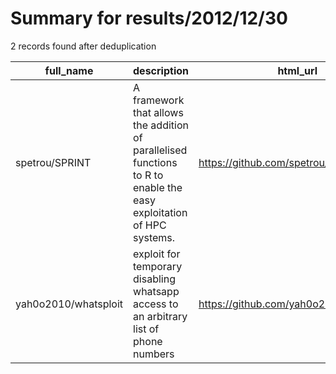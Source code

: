 
# Summary for results/2012/12/30
    
2 records found after deduplication

| full_name | description | html_url | matched_list | matched_count | pushed_at | size | stargazers_count | language | forks_count |
|----------------------|---------------------------------------------------------------------------------------------------------------------|-----------------------------------------|----------------|-----------------|---------------------------|--------|--------------------|------------|---------------|
| spetrou/SPRINT | A framework that allows the addition of parallelised functions to R to enable the easy exploitation of HPC systems. | https://github.com/spetrou/SPRINT | ['exploit'] | 1 | 2012-12-30 23:00:24+00:00 | 460 | 1 | C | 0 |
| yah0o2010/whatsploit | exploit for temporary disabling whatsapp access to an arbitrary list of phone numbers | https://github.com/yah0o2010/whatsploit | ['exploit'] | 1 | 2012-12-30 16:46:18+00:00 | 177 | 1 | | 0 |

